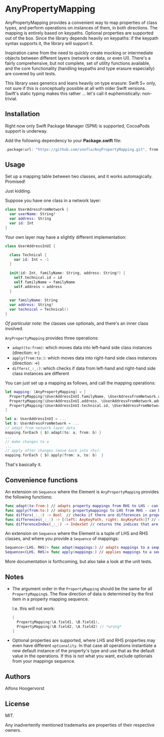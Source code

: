 # AnyPropertyMapping

AnyPropertyMapping provides a convenient way to map properties of class types, and perform operations on instances of them, in both directions. The mapping is entirely based on keypaths. Optional properties are supported out of the box. Since the library depends heavily on keypaths: if the keypath syntax supports it, the library will support it.

Inspiration came from the need to quickly create mocking or intermediate objects between different layers (network or data, or even UI). There's a fairly comprehensive, but not complete, set of utility functions available, and the core functionality (handling keypaths and type erasure especially) are covered by unit tests.

This library uses generics and leans heavily on type erasure: Swift 5+ only, not sure if this is conceptually possible at all with older Swift versions. Swift's static typing makes this rather ... let's call it euphemistically: non-trivial.



## Installation

Right now only Swift Package Manager (SPM) is supported, CocoaPods support is underway. 

Add the following dependency to your **Package.swift** file:

```swift
.package(url: "https://github.com/snofla/AnyPropertyMapping.git", from: "1.0.0")
```



## Usage

Set up a mapping table between two classes, and it works automagically. Promised!

Just kidding.

Suppose you have one class in a network layer:

```swift
class UserAdressFromNetwork {
  var userName: String?
  var address: String
  var id: Int
}
```

Your own layer may have a slightly different implementation:

```swift
class UserAddressInUI {

  class Technical {
    var id: Int = -1
  }
  
  init(id: Int, familyName: String, address: String?) {    
    self.technical.id = id
    self.familyName = familyName
    self.address = address
  }
  
  var familyName: String
  var address: String?  
  var technical = Technical()  
}
```

*Of particular note*: the classes use optionals, and there's an inner class involved.

`AnyPropertyMapping` provides three operations: 

* `adapt(to:from)`: which moves data into left-hand side class instances (direction: ←)
* `apply(from:to:)`: which moves data into right-hand side class instances (direction: →)
* `differs(_:_:)`: which checks if data from left-hand and right-hand side class instances are different

You can just set up a mapping as follows, and call the mapping operations:

```swift
let mapping: [AnyPropertyMapping] = [
  PropertyMapping(\UserAddressInUI.familyName, \UserAdressFromNetwork.userName),
  PropertyMapping(\UserAddressInUI.address, \UserAddressFromNetwork.address),
  PropertyMapping(\UserAddressInUI.technical.id, \UserAddressFromNetwork.id)
]

let a: UserAddressInUI = ...
let b: UserAdressFromNetwork = ...
// adapt from network layer data
mapping.forEach { $0.adapt(to: a, from: b) }
...
// make changes to a
...
// apply after changes (move back into rhs):
mapping.forEach { $0.apply(from: a, to: b)  }

```

That's basically it.



## Convenience functions

An extension on `Sequence` where the Element is `AnyPropertyMapping` provides  the following functions:

```swift
func adapt(to:from:) // adapts property mappings from RHS to LHS - can both be arrays
func apply(from:to:) // adapts propertymappings to LHS from RHS - can both be arrays
func differs(_:_:) -> Bool  // checks if there are differences in properties mapped between LHS and RHS
func differences(_:_:) -> [(left: AnyKeyPath, right: AnyKeyPath)]? // returns the differences
func differenceIndex(_:_:) -> IndexSet // returns the indices that are different

```

An extension on `Sequence` where the Element is a tuple of LHS and RHS classes, and where you provide a `Sequence` of mappings:

```swift
Sequence<(LHS, RHS)> func adapt(mappings:) // adapts mappings to a sequence of tuples of LHS and RHS
Sequence<(LHS, RHS)> func apply(mappings:) // applies mappings to a sequence of tuples of LHS and RHS
```

More documentation is forthcoming, but also take a look at the unit tests.



## Notes

* The argument order in the `PropertyMapping` should be the same for all `PropertyMapping`s. The flow direction of data is determined by the first item in a property mapping sequence.

  I.e. this will not work:

  ```swift
  [
    PropertyMapping(\A.field1, \B.field1),
    PropertyMapping(\B.field2, \A.field2) // *wrong*
  ]
  ```

* Optional properties are supported, where LHS and RHS properties may even have different `optionality`. In that case all operations instantiate a new default instance of the property's type and use that as the default value in the operations. If this is not what you want, exclude optionals from your mappings sequence.

 

## Authors

Alfons Hoogervorst



## License

MIT.

Any inadvertently mentioned trademarks are properties of their respective owners.